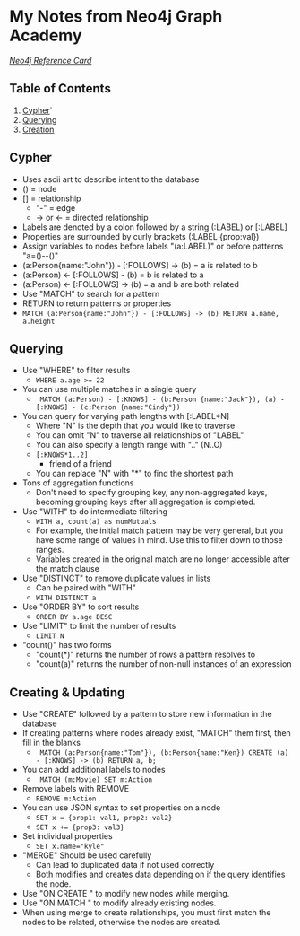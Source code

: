 # My Notes from Neo4j Graph Academy
[_Neo4j Reference Card_](https://neo4j.com/docs/cypher-refcard/current/)
## Table of Contents
1. [Cypher](#cypher)`
2. [Querying](#querying)
3. [Creation](#creating)

## Cypher
* Uses ascii art to describe intent to the database
* () = node
* [] = relationship
	* "-" = edge
	* -> or <- = directed relationship
* Labels are denoted by a colon followed by a string (:LABEL) or [:LABEL]
* Properties are surrounded by curly brackets (:LABEL {prop:val})
* Assign variables to nodes before labels "(a:LABEL)" or before patterns "a=()--()"
* (a:Person{name:"John"}) - [:FOLLOWS] -> (b) = a is related to b
* (a:Person) <- [:FOLLOWS] - (b) = b is related to a
* (a:Person) <- [:FOLLOWS] -> (b) = a and b are both related
* Use "MATCH" to search for a pattern
* RETURN to return patterns or properties
* ```MATCH (a:Person{name:"John"}) - [:FOLLOWS] -> (b) RETURN a.name, a.height```
## Querying
* Use "WHERE" to filter results
	* ``` WHERE a.age >= 22 ```
* You can use multiple matches in a single query
	* ``` MATCH (a:Person) - [:KNOWS] - (b:Person {name:"Jack"}), (a) - [:KNOWS] - (c:Person {name:"Cindy"})```
* You can query for varying path lengths with [:LABEL*N]
	* Where "N" is the depth that you would like to traverse
	* You can omit "N" to traverse all relationships of "LABEL"
	* You can also specify a length range with ".." (N..O)
	* ``` [:KNOWS*1..2] ```
		* friend of a friend
	* You can replace "N" with "*" to find the shortest path
* Tons of aggregation functions
	* Don't need to specify grouping key, any non-aggregated keys, becoming grouping keys after all aggregation is completed.
* Use "WITH" to do intermediate filtering
	* ``` WITH a, count(a) as numMutuals ```
	* For example, the initial match pattern may be very general, but you have some range of values in mind. Use this to filter down to those ranges.
	* Variables created in the original match are no longer accessible after the match clause
* Use "DISTINCT" to remove duplicate values in lists
	* Can be paired with "WITH"
	* ``` WITH DISTINCT a ```
* Use "ORDER BY" to sort results
	* ``` ORDER BY a.age DESC ```
* Use "LIMIT" to limit the number of results
	* ``` LIMIT N ```
* "count()" has two forms
	* "count(*)" returns the number of rows a pattern resolves to
	* "count(a)" returns the number of non-null instances of an expression

## Creating & Updating
* Use "CREATE" followed by a pattern to store new information in the database
* If creating patterns where nodes already exist, "MATCH" them first, then fill in the blanks
	* ``` MATCH (a:Person{name:"Tom"}), (b:Person{name:"Ken}) CREATE (a) - [:KNOWS] -> (b) RETURN a, b;```
* You can add additional labels to nodes
	* ``` MATCH (m:Movie) SET m:Action```
* Remove labels with REMOVE
	* ``` REMOVE m:Action ```
* You can use JSON syntax to set properties on a node
	* ```SET x = {prop1: val1, prop2: val2}```
	* ```SET x += {prop3: val3}```
* Set individual properties
	* ```SET x.name="kyle"```
* "MERGE" Should be used carefully
	* Can lead to duplicated data if not used correctly
	* Both modifies and creates data depending on if the query identifies the node.
* Use "ON CREATE " to modify new nodes while merging.
* Use "ON MATCH " to modify already existing nodes.
* When using merge to create relationships, you must first match the nodes to be related, otherwise the nodes are created.